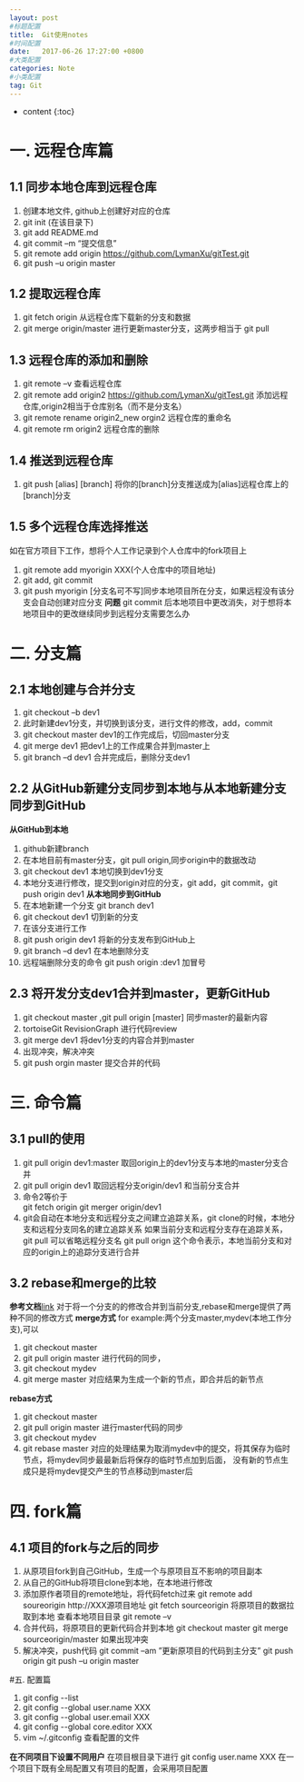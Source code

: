 ```yaml
---
layout: post
#标题配置
title:  Git使用notes
#时间配置
date:   2017-06-26 17:27:00 +0800
#大类配置
categories: Note
#小类配置
tag: Git
---
```


* content
{:toc}
# 一. 远程仓库篇
## 1.1 同步本地仓库到远程仓库
1.	创建本地文件, github上创建好对应的仓库
2.	git init  (在该目录下)
3.	git add README.md
4.	git commit –m “提交信息”
5.	git remote add origin  https://github.com/LymanXu/gitTest.git
6.	git push –u origin master

## 1.2 提取远程仓库
1.	git fetch origin 从远程仓库下载新的分支和数据
2.	git merge origin/master  进行更新master分支，这两步相当于 git pull

## 1.3 远程仓库的添加和删除
1.	git remote –v  查看远程仓库
2.	git remote add origin2  https://github.com/LymanXu/gitTest.git  添加远程仓库,origin2相当于仓库别名（而不是分支名）
3.  git remote rename origin2_new orgin2  远程仓库的重命名
4.  git remote rm origin2  远程仓库的删除

## 1.4 推送到远程仓库
1.	git push [alias] [branch]
将你的[branch]分支推送成为[alias]远程仓库上的[branch]分支

## 1.5 多个远程仓库选择推送
如在官方项目下工作，想将个人工作记录到个人仓库中的fork项目上
1. git remote add myorigin XXX(个人仓库中的项目地址)
2. git add, git commit
3. git push myorigin [分支名可不写]同步本地项目所在分支，如果远程没有该分支会自动创建对应分支
**问题**
git commit 后本地项目中更改消失，对于想将本地项目中的更改继续同步到远程分支需要怎么办

# 二. 分支篇
## 2.1 本地创建与合并分支
1.	git checkout –b dev1
2.	此时新建dev1分支，并切换到该分支，进行文件的修改，add，commit
3.	git checkout master  dev1的工作完成后，切回master分支
4.	git merge dev1 把dev1上的工作成果合并到master上
5.	git branch –d dev1  合并完成后，删除分支dev1

## 2.2 从GitHub新建分支同步到本地与从本地新建分支同步到GitHub
**从GitHub到本地**
1.	github新建branch
2.	在本地目前有master分支，git pull origin,同步origin中的数据改动
3.	git checkout dev1  本地切换到dev1分支
4.	本地分支进行修改，提交到origin对应的分支，git add，git commit，git push origin dev1
**从本地同步到GitHub**
1.	在本地新建一个分支 git branch dev1
2.	git checkout dev1  切到新的分支
3.	在该分支进行工作
4.	git push origin dev1 将新的分支发布到GitHub上
5.	git branch –d dev1 在本地删除分支
6.	远程端删除分支的命令 git push origin :dev1 加冒号

## 2.3 将开发分支dev1合并到master，更新GitHub
1.  git checkout master ,git pull origin [master]  同步master的最新内容
2.  tortoiseGit RevisionGraph 进行代码review
2.  git merge dev1  将dev1分支的内容合并到master
3.  出现冲突，解决冲突
3.  git push orgin master 提交合并的代码

# 三. 命令篇
## 3.1 pull的使用
1.	git pull origin dev1:master   取回origin上的dev1分支与本地的master分支合并
2.	git pull origin dev1  取回远程分支origin/dev1 和当前分支合并
3.	命令2等价于  
git fetch origin
git merger origin/dev1
4.	git会自动在本地分支和远程分支之间建立追踪关系，git clone的时候，本地分支和远程分支同名的建立追踪关系
如果当前分支和远程分支存在追踪关系，git pull 可以省略远程分支名
git pull orign
这个命令表示，本地当前分支和对应的origin上的追踪分支进行合并

## 3.2 rebase和merge的比较
**参考文档**[link](http://blog.csdn.net/hudashi/article/details/7664631)
对于将一个分支的的修改合并到当前分支,rebase和merge提供了两种不同的修改方式
**merge方式**
for example:两个分支master,mydev(本地工作分支),可以
1. git checkout master 
2. git pull origin master 进行代码的同步，
3. git checkout mydev
4. git merge master
对应结果为生成一个新的节点，即合并后的新节点

**rebase方式**
1. git checkout master
2. git pull origin master 进行master代码的同步
3. git checkout mydev
4. git rebase master
对应的处理结果为取消mydev中的提交，将其保存为临时节点，将mydev同步最最新后将保存的临时节点加到后面，
没有新的节点生成只是将mydev提交产生的节点移动到master后

# 四. fork篇
## 4.1 项目的fork与之后的同步
1. 从原项目fork到自己GitHub，生成一个与原项目互不影响的项目副本
2. 从自己的GitHub将项目clone到本地，在本地进行修改
3. 添加原作者项目的remote地址，将代码fetch过来
      git remote add soureorigin  http://XXX源项目地址
      git fetch sourceorigin  将原项目的数据拉取到本地
      查看本地项目目录 git remote –v
4. 合并代码，将原项目的更新代码合并到本地
   git checkout master
   git merge sourceorigin/master
   如果出现冲突
5. 解决冲突，push代码
     git commit –am ”更新原项目的代码到主分支”
     git push origin
     git push –u origin master
     
#五. 配置篇
1. git config --list
2. git config --global user.name XXX
3. git config --global user.email XXX
4. git config --global core.editor XXX
5. vim ~/.gitconfig 查看配置的文件

**在不同项目下设置不同用户**
在项目根目录下进行 git config user.name XXX
在一个项目下既有全局配置又有项目的配置，会采用项目配置